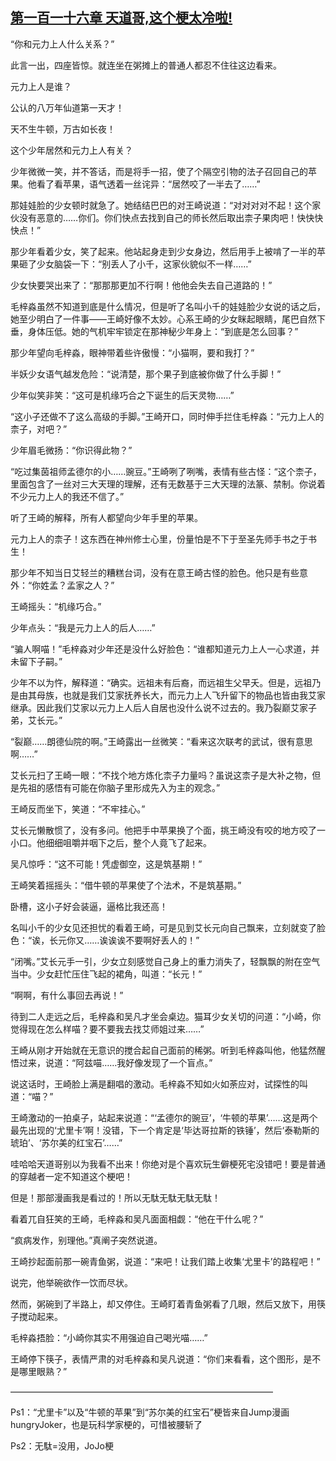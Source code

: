 ## [第一百一十六章 天道哥,这个梗太冷啦!](https://www.xxbiquge.com/11_11207/5463539.html)


  “你和元力上人什么关系？”

  此言一出，四座皆惊。就连坐在粥摊上的普通人都忍不住往这边看来。

  元力上人是谁？

  公认的八万年仙道第一天才！

  天不生牛顿，万古如长夜！

  这个少年居然和元力上人有关？

  少年微微一笑，并不答话，而是将手一招，使了个隔空引物的法子召回自己的苹果。他看了看苹果，语气透着一丝诧异：“居然咬了一半去了……”

  那娃娃脸的少女顿时就急了。她结结巴巴的对王崎说道：“对对对对不起！这个家伙没有恶意的……你们。你们快点去找到自己的师长然后取出柰子果肉吧！快快快快点！”

  那少年看着少女，笑了起来。他站起身走到少女身边，然后用手上被啃了一半的苹果砸了少女脑袋一下：“别丢人了小千，这家伙貌似不一样……”

  少女快要哭出来了：“那那那更加不行啊！他他会失去自己道路的！”

  毛梓淼虽然不知道到底是什么情况，但是听了名叫小千的娃娃脸少女说的话之后，她至少明白了一件事——王崎好像不太妙。心系王崎的少女眯起眼睛，尾巴自然下垂，身体压低。她的气机牢牢锁定在那神秘少年身上：“到底是怎么回事？”

  那少年望向毛梓淼，眼神带着些许傲慢：“小猫啊，要和我打？”

  半妖少女语气越发危险：“说清楚，那个果子到底被你做了什么手脚！”

  少年似笑非笑：“这可是机缘巧合之下诞生的后天灵物……”

  “这小子还做不了这么高级的手脚。”王崎开口，同时伸手拦住毛梓淼：“元力上人的柰子，对吧？”

  少年眉毛微扬：“你识得此物？”

  “吃过集茵祖师孟德尔的小……豌豆。”王崎咧了咧嘴，表情有些古怪：“这个柰子，里面包含了一丝对三大天理的理解，还有无数基于三大天理的法篆、禁制。你说着不少元力上人的我还不信了。”

  听了王崎的解释，所有人都望向少年手里的苹果。

  元力上人的柰子！这东西在神州修士心里，份量怕是不下于至圣先师手书之于书生！

  那少年不知当日艾轻兰的糟糕台词，没有在意王崎古怪的脸色。他只是有些意外：“你姓孟？孟家之人？”

  王崎摇头：“机缘巧合。”

  少年点头：“我是元力上人的后人……”

  “骗人啊喵！”毛梓淼对少年还是没什么好脸色：“谁都知道元力上人一心求道，并未留下子嗣。”

  少年不以为忤，解释道：“确实。远祖未有后裔，而远祖生父早夭。但是，远祖乃是由其母族，也就是我们艾家抚养长大，而元力上人飞升留下的物品也皆由我艾家继承。因此我们艾家以元力上人后人自居也没什么说不过去的。我乃裂巅艾家子弟，艾长元。”

  “裂巅……朗德仙院的啊。”王崎露出一丝微笑：“看来这次联考的武试，很有意思啊……”

  艾长元扫了王崎一眼：“不找个地方炼化柰子力量吗？虽说这柰子是大补之物，但是先祖的感悟有可能在你脑子里形成先入为主的观念。”

  王崎反而坐下，笑道：“不牢挂心。”

  艾长元懒散惯了，没有多问。他把手中苹果换了个面，挑王崎没有咬的地方咬了一小口。他细细咀嚼并咽下之后，整个人竟飞了起来。

  吴凡惊呼：“这不可能！凭虚御空，这是筑基期！”

  王崎笑着摇摇头：“借牛顿的苹果使了个法术，不是筑基期。”

  卧槽，这小子好会装逼，逼格比我还高！

  名叫小千的少女见还担忧的看着王崎，可是见到艾长元向自己飘来，立刻就变了脸色：“诶，长元你又……诶诶诶不要啊好丢人的！”

  “闭嘴。”艾长元手一引，少女立刻感觉自己身上的重力消失了，轻飘飘的附在空气当中。少女赶忙压住飞起的裙角，叫道：“长元！”

  “啊啊，有什么事回去再说！”

  待到二人走远之后，毛梓淼和吴凡才坐会桌边。猫耳少女关切的问道：“小崎，你觉得现在怎么样喵？要不要我去找艾师姐过来……”

  王崎从刚才开始就在无意识的搅合起自己面前的稀粥。听到毛梓淼叫他，他猛然醒悟过来，说道：“阿兹喵……我好像发现了一个盲点。”

  说这话时，王崎脸上满是翻唱的激动。毛梓淼不知如火如荼应对，试探性的叫道：“喵？”

  王崎激动的一拍桌子，站起来说道：“‘孟德尔的豌豆’，‘牛顿的苹果’……这是两个最先出现的‘尤里卡’啊！没错，下一个肯定是‘毕达哥拉斯的铁锤’，然后‘泰勒斯的琥珀’、‘苏尔美的红宝石’……”

  哇哈哈天道哥别以为我看不出来！你绝对是个喜欢玩生僻梗死宅没错吧！要是普通的穿越者一定不知道这个梗吧！

  但是！那部漫画我是看过的！所以无駄无駄无駄无駄！

  看着兀自狂笑的王崎，毛梓淼和吴凡面面相觑：“他在干什么呢？”

  “疯病发作，别理他。”真阐子突然说道。

  王崎抄起面前那一碗青鱼粥，说道：“来吧！让我们踏上收集‘尤里卡’的路程吧！”

  说完，他举碗欲作一饮而尽状。

  然而，粥碗到了半路上，却又停住。王崎盯着青鱼粥看了几眼，然后又放下，用筷子搅动起来。

  毛梓淼捂脸：“小崎你其实不用强迫自己喝光喵……”

  王崎停下筷子，表情严肃的对毛梓淼和吴凡说道：“你们来看看，这个图形，是不是哪里眼熟？”

  ——————————————————————————————

  Ps1：“尤里卡”以及“牛顿的苹果”到“苏尔美的红宝石”梗皆来自Jump漫画hungryJoker，也是玩科学家梗的，可惜被腰斩了

  Ps2：无駄=没用，JoJo梗
